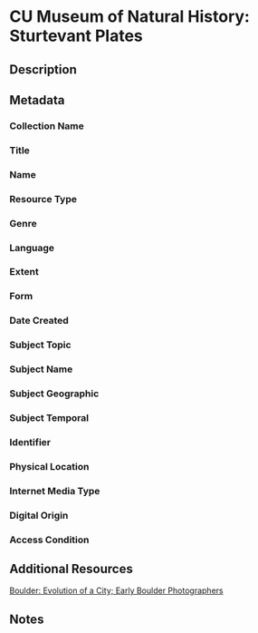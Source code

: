 # CU Museum of Natural History: Sturtevant Plates

## Description

## Metadata

### Collection Name

### Title

### Name

### Resource Type

### Genre

### Language

### Extent

### Form

### Date Created

### Subject Topic

### Subject Name

### Subject Geographic

### Subject Temporal

### Identifier

### Physical Location

### Internet Media Type

### Digital Origin

### Access Condition

## Additional Resources

[Boulder: Evolution of a City; Early Boulder Photographers](https://upcolorado.com/university-press-of-colorado/item/download/256_b7bb2518d8024311f56f4f107426111e)

## Notes
